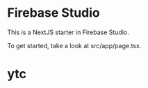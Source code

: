 # Firebase Studio

This is a NextJS starter in Firebase Studio.

To get started, take a look at src/app/page.tsx.
# ytc

